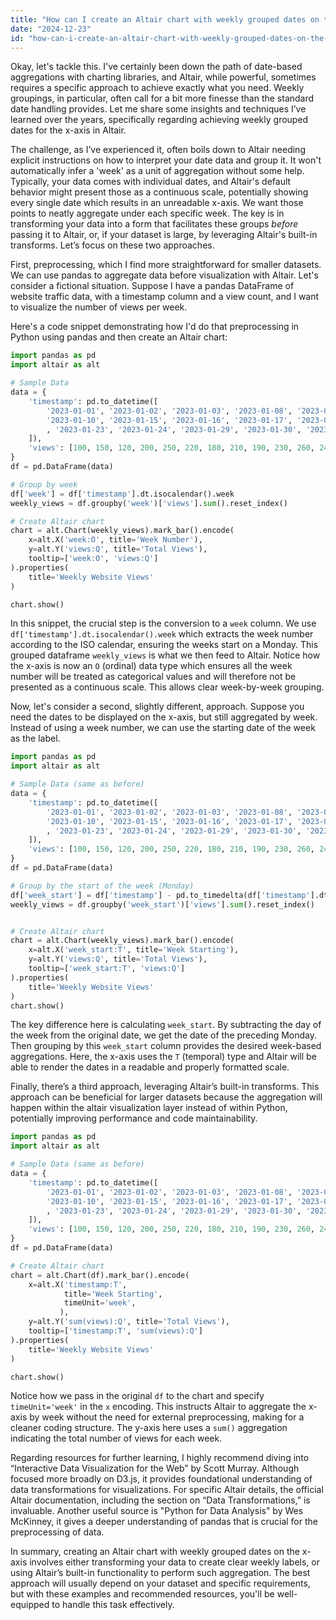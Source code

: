 ```yaml
---
title: "How can I create an Altair chart with weekly grouped dates on the X-axis?"
date: "2024-12-23"
id: "how-can-i-create-an-altair-chart-with-weekly-grouped-dates-on-the-x-axis"
---
```


Okay, let's tackle this. I've certainly been down the path of date-based aggregations with charting libraries, and Altair, while powerful, sometimes requires a specific approach to achieve exactly what you need. Weekly groupings, in particular, often call for a bit more finesse than the standard date handling provides. Let me share some insights and techniques I’ve learned over the years, specifically regarding achieving weekly grouped dates for the x-axis in Altair.

The challenge, as I’ve experienced it, often boils down to Altair needing explicit instructions on how to interpret your date data and group it. It won't automatically infer a 'week' as a unit of aggregation without some help. Typically, your data comes with individual dates, and Altair's default behavior might present those as a continuous scale, potentially showing every single date which results in an unreadable x-axis. We want those points to neatly aggregate under each specific week. The key is in transforming your data into a form that facilitates these groups *before* passing it to Altair, or, if your dataset is large, by leveraging Altair's built-in transforms. Let’s focus on these two approaches.

First, preprocessing, which I find more straightforward for smaller datasets. We can use pandas to aggregate data before visualization with Altair. Let's consider a fictional situation. Suppose I have a pandas DataFrame of website traffic data, with a timestamp column and a view count, and I want to visualize the number of views per week.

Here's a code snippet demonstrating how I'd do that preprocessing in Python using pandas and then create an Altair chart:

```python
import pandas as pd
import altair as alt

# Sample Data
data = {
    'timestamp': pd.to_datetime([
        '2023-01-01', '2023-01-02', '2023-01-03', '2023-01-08', '2023-01-09',
        '2023-01-10', '2023-01-15', '2023-01-16', '2023-01-17', '2023-01-22'
        , '2023-01-23', '2023-01-24', '2023-01-29', '2023-01-30', '2023-01-31'
    ]),
    'views': [100, 150, 120, 200, 250, 220, 180, 210, 190, 230, 260, 240, 280, 300, 290]
}
df = pd.DataFrame(data)

# Group by week
df['week'] = df['timestamp'].dt.isocalendar().week
weekly_views = df.groupby('week')['views'].sum().reset_index()

# Create Altair chart
chart = alt.Chart(weekly_views).mark_bar().encode(
    x=alt.X('week:O', title='Week Number'),
    y=alt.Y('views:Q', title='Total Views'),
    tooltip=['week:O', 'views:Q']
).properties(
    title='Weekly Website Views'
)

chart.show()
```

In this snippet, the crucial step is the conversion to a `week` column. We use `df['timestamp'].dt.isocalendar().week` which extracts the week number according to the ISO calendar, ensuring the weeks start on a Monday. This grouped dataframe `weekly_views` is what we then feed to Altair. Notice how the x-axis is now an `O` (ordinal) data type which ensures all the week number will be treated as categorical values and will therefore not be presented as a continuous scale. This allows clear week-by-week grouping.

Now, let's consider a second, slightly different, approach. Suppose you need the dates to be displayed on the x-axis, but still aggregated by week. Instead of using a week number, we can use the starting date of the week as the label.

```python
import pandas as pd
import altair as alt

# Sample Data (same as before)
data = {
    'timestamp': pd.to_datetime([
        '2023-01-01', '2023-01-02', '2023-01-03', '2023-01-08', '2023-01-09',
        '2023-01-10', '2023-01-15', '2023-01-16', '2023-01-17', '2023-01-22'
        , '2023-01-23', '2023-01-24', '2023-01-29', '2023-01-30', '2023-01-31'
    ]),
    'views': [100, 150, 120, 200, 250, 220, 180, 210, 190, 230, 260, 240, 280, 300, 290]
}
df = pd.DataFrame(data)

# Group by the start of the week (Monday)
df['week_start'] = df['timestamp'] - pd.to_timedelta(df['timestamp'].dt.dayofweek, unit='D')
weekly_views = df.groupby('week_start')['views'].sum().reset_index()


# Create Altair chart
chart = alt.Chart(weekly_views).mark_bar().encode(
    x=alt.X('week_start:T', title='Week Starting'),
    y=alt.Y('views:Q', title='Total Views'),
    tooltip=['week_start:T', 'views:Q']
).properties(
    title='Weekly Website Views'
)
chart.show()
```

The key difference here is calculating `week_start`. By subtracting the day of the week from the original date, we get the date of the preceding Monday. Then grouping by this `week_start` column provides the desired week-based aggregations. Here, the x-axis uses the `T` (temporal) type and Altair will be able to render the dates in a readable and properly formatted scale.

Finally, there’s a third approach, leveraging Altair’s built-in transforms. This approach can be beneficial for larger datasets because the aggregation will happen within the altair visualization layer instead of within Python, potentially improving performance and code maintainability.

```python
import pandas as pd
import altair as alt

# Sample Data (same as before)
data = {
    'timestamp': pd.to_datetime([
        '2023-01-01', '2023-01-02', '2023-01-03', '2023-01-08', '2023-01-09',
        '2023-01-10', '2023-01-15', '2023-01-16', '2023-01-17', '2023-01-22'
        , '2023-01-23', '2023-01-24', '2023-01-29', '2023-01-30', '2023-01-31'
    ]),
    'views': [100, 150, 120, 200, 250, 220, 180, 210, 190, 230, 260, 240, 280, 300, 290]
}
df = pd.DataFrame(data)

# Create Altair chart
chart = alt.Chart(df).mark_bar().encode(
    x=alt.X('timestamp:T',
            title='Week Starting',
            timeUnit='week',
           ),
    y=alt.Y('sum(views):Q', title='Total Views'),
    tooltip=['timestamp:T', 'sum(views):Q']
).properties(
    title='Weekly Website Views'
)

chart.show()
```

Notice how we pass in the original `df` to the chart and specify `timeUnit='week'` in the `x` encoding. This instructs Altair to aggregate the x-axis by week without the need for external preprocessing, making for a cleaner coding structure. The y-axis here uses a `sum()` aggregation indicating the total number of views for each week.

Regarding resources for further learning, I highly recommend diving into “Interactive Data Visualization for the Web” by Scott Murray. Although focused more broadly on D3.js, it provides foundational understanding of data transformations for visualizations. For specific Altair details, the official Altair documentation, including the section on “Data Transformations,” is invaluable. Another useful source is "Python for Data Analysis" by Wes McKinney, it gives a deeper understanding of pandas that is crucial for the preprocessing of data.

In summary, creating an Altair chart with weekly grouped dates on the x-axis involves either transforming your data to create clear weekly labels, or using Altair’s built-in functionality to perform such aggregation. The best approach will usually depend on your dataset and specific requirements, but with these examples and recommended resources, you'll be well-equipped to handle this task effectively.
